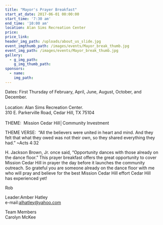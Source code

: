 ```yaml
---
title: "Mayor's Prayer Breakfast"
start_at_date: 2017-06-01 00:00:00
start_time: '7:30 am'
end_time: '10:00 am'
location: Alan Sims Recreation Center
price:
price_link:
header_img_path: /uploads/about_us_slide.jpg
event_imgthumb_path: /images/events/Mayor_break_thumb.jpg
event_img_path: /images/events/Mayor_break_thumb.jpg
gallery:
  - g_img_path:
    g_img_thumb_path:
sponsors:
  - name:
    img_path:
---
```



Dates: First Thursday of February, April, June, August, October, and December.&nbsp;
<br>
<br>Location: Alan Sims Recreation Center.&nbsp;
<br>310 E. Parkerville Road, Cedar Hill, TX 75104&nbsp;
<br>
<br>THEME:&nbsp; Mission Cedar Hill│Community Investment

THEME VERSE:&nbsp; “All the believers were united in heart and mind. And they felt that what they owed was not their own, so they shared everything they had.” ~Acts 4:32

H. Jackson Brown, Jr. once said, “Opportunity dances with those already on the dance floor.” This prayer breakfast offers the great opportunity to cover Mission Cedar Hill in prayer the day before it launches the community outreach. So grateful you are someone already on the dance floor with me who will pray and believe for the best Mission Cedar Hill effort Cedar Hill has experienced yet!&nbsp;

Rob

Leader:Amber Hatley&nbsp;
<br>e-mail:alhatley@yahoo.com

Team Members&nbsp;
<br>Carolyn McKee
